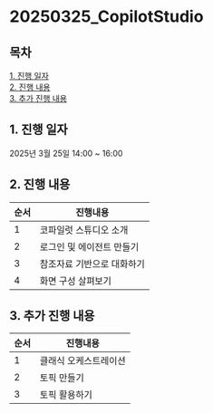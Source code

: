 # 20250325_CopilotStudio

## 목차
[1. 진행 일자](#1-진행-일자)</br>
[2. 진행 내용](#2-진행-내용)</br>
[3. 추가 진행 내용](#3-추가-진행-내용)

## 1. 진행 일자
2025년 3월 25일
14:00 ~ 16:00

## 2. 진행 내용

|순서|진행내용|
|--|--|
|1|코파일럿 스튜디오 소개|
|2|로그인 및 에이전트 만들기|
|3|참조자료 기반으로 대화하기|
|4|화면 구성 살펴보기|

## 3. 추가 진행 내용

|순서|진행내용|
|--|--|
|1|클래식 오케스트레이션|
|2|토픽 만들기|
|3|토픽 활용하기|
